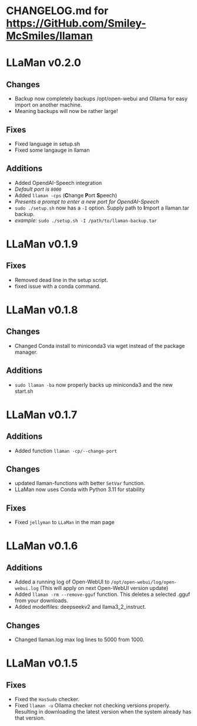 # CHANGELOG.md for https://GitHub.com/Smiley-McSmiles/llaman

# LLaMan v0.2.0
## Changes
- Backup now completely backups /opt/open-webui and Ollama for easy import on another machine.
 - Meaning backups will now be rather large!

## Fixes
- Fixed language in setup.sh
- Fixed some langauge in llaman

## Additions
- Added OpendAI-Speech integration
 - _Default port is `8000`_
- Added `llaman -cps` (**C**hange **P**ort **S**peech)
 - _Presents a prompt to enter a new port for OpendAI-Speech_
- `sudo ./setup.sh` now has a `-I` option. Supply path to **I**mport a llaman.tar backup.
 - _example:_ `sudo ./setup.sh -I /path/to/llaman-backup.tar`

# LLaMan v0.1.9
## Fixes
- Removed dead line in the setup script.
- fixed issue with a conda command.

# LLaMan v0.1.8
## Changes
- Changed Conda install to miniconda3 via wget instead of the package manager.

## Additions
- `sudo llaman -ba` now properly backs up miniconda3 and the new start.sh

# LLaMan v0.1.7
## Additions
- Added function `llaman -cp/--change-port`

## Changes
- updated llaman-functions with better `SetVar` function.
- LLaMan now uses Conda with Python 3.11 for stability

## Fixes
- Fixed `jellyman` to `LLaMan` in the man page

# LLaMan v0.1.6
## Additions
- Added a running log of Open-WebUI to `/opt/open-webui/log/open-webui.log` (This will apply on next Open-WebUI version update)
- Added `llaman -rm --remove-gguf` function. This deletes a selected .gguf from your downloads.
- Added modelfiles: deepseekv2 and llama3_2_instruct.

## Changes
- Changed llaman.log max log lines to 5000 from 1000.

# LLaMan v0.1.5
## Fixes
- Fixed the `HasSudo` checker.
- Fixed `llaman -u` Ollama checker not checking versions properly. Resulting in downloading the latest version when the system already has that version.

